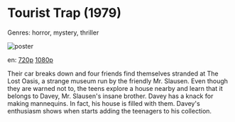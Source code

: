 # Tourist Trap (1979)

Genres: horror, mystery, thriller

![poster](http://image.tmdb.org/t/p/w500/zPU8rFobvX1SwEXj1YCI4acd4xE.jpg)

en:
  [720p](magnet:?xt=urn:btih:29693938fe8e0198ab647099a85e4ceeb3e9e2e0&dn=Tourist+Trap+%281979%29+720p+BrRip+x264+-+YIFY&tr=udp%3A%2F%2Ftracker.openbittorrent.com%3A80%2Fannounce&tr=udp%3A%2F%2Fglotorrents.pw%3A6969%2Fannounce&tr=udp%3A%2F%2Ftracker.openbittorrent.com%3A80%2Fannounce&tr=udp%3A%2F%2Ftracker.opentrackr.org%3A1337%2Fannounce&tr=udp%3A%2F%2Fzer0day.to%3A1337%2Fannounce&tr=udp%3A%2F%2Ftracker.coppersurfer.tk%3A6969%2Fannounce)
  [1080p](magnet:?xt=urn:btih:49B047C5B6263B7287110FCFC4ADC20F3A34C24F&tr=udp://glotorrents.pw:6969/announce&tr=udp://tracker.opentrackr.org:1337/announce&tr=udp://torrent.gresille.org:80/announce&tr=udp://tracker.openbittorrent.com:80&tr=udp://tracker.coppersurfer.tk:6969&tr=udp://tracker.leechers-paradise.org:6969&tr=udp://p4p.arenabg.ch:1337&tr=udp://tracker.internetwarriors.net:1337)
  


Their car breaks down and four friends find themselves stranded at The Lost Oasis, a strange museum run by the friendly Mr. Slausen. Even though they are warned not to, the teens explore a house nearby and learn that it belongs to Davey, Mr. Slausen's insane brother. Davey has a knack for making mannequins. In fact, his house is filled with them. Davey's enthusiasm shows when starts adding the teenagers to his collection.